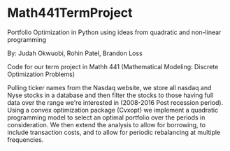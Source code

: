 # Math441TermProject
Portfolio Optimization in Python using ideas from quadratic and non-linear  programming

By: Judah Okwuobi, Rohin Patel, Brandon Loss

Code for our term project in Mathh 441 (Mathematical Modeling: Discrete Optimization Problems)

Pulling ticker names from the Nasdaq website, we store all nasdaq and Nyse stocks in a database and then filter 
the stocks to those having full data over the range we're interested in (2008-2016 Post recession period). Using
a convex optimization package (Cvxopt) we implement a quadratic programming model to select an optimal portfolio 
over the periods in consideration. We then extend the analysis to allow for borrowing, to include transaction 
costs, and to allow for periodic rebalancing at multiple frequencies.
